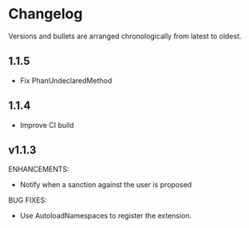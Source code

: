 # Changelog

Versions and bullets are arranged chronologically from latest to oldest.

## 1.1.5

- Fix PhanUndeclaredMethod

## 1.1.4

- Improve CI build

## v1.1.3

ENHANCEMENTS:

- Notify when a sanction against the user is proposed

BUG FIXES:

- Use AutoloadNamespaces to register the extension.
